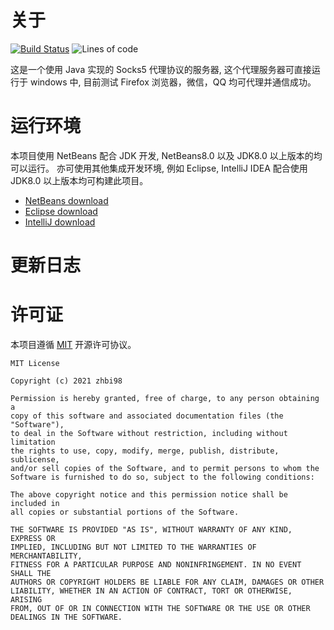 
# 关于

[![Build Status](https://travis-ci.com/zhbi98/SocksProxySever.svg?branch=master)](https://travis-ci.com/zhbi98/SocksProxySever)
![Lines of code](https://img.shields.io/tokei/lines/github/zhbi98/SocksProxySever)

这是一个使用 Java 实现的 Socks5 代理协议的服务器, 
这个代理服务器可直接运行于 windows 中, 目前测试 
Firefox 浏览器，微信，QQ 均可代理并通信成功。


# 运行环境

本项目使用 NetBeans 配合 JDK 开发, NetBeans8.0 以及 JDK8.0 以上版本的均可以运行。 亦可使用其他集成开发环境, 例如 Eclipse, IntelliJ IDEA 配合使用 JDK8.0 以上版本均可构建此项目。

- [NetBeans download](https://netbeans.apache.org//)
- [Eclipse download](https://www.eclipse.org/downloads/)
- [IntelliJ download](https://www.jetbrains.com/zh-cn/idea/promo/)


# 更新日志




# 许可证

本项目遵循 [MIT](https://opensource.org/licenses/MIT) 开源许可协议。

```
MIT License

Copyright (c) 2021 zhbi98

Permission is hereby granted, free of charge, to any person obtaining a
copy of this software and associated documentation files (the "Software"),
to deal in the Software without restriction, including without limitation
the rights to use, copy, modify, merge, publish, distribute, sublicense,
and/or sell copies of the Software, and to permit persons to whom the
Software is furnished to do so, subject to the following conditions:

The above copyright notice and this permission notice shall be included in
all copies or substantial portions of the Software.

THE SOFTWARE IS PROVIDED "AS IS", WITHOUT WARRANTY OF ANY KIND, EXPRESS OR
IMPLIED, INCLUDING BUT NOT LIMITED TO THE WARRANTIES OF MERCHANTABILITY,
FITNESS FOR A PARTICULAR PURPOSE AND NONINFRINGEMENT. IN NO EVENT SHALL THE
AUTHORS OR COPYRIGHT HOLDERS BE LIABLE FOR ANY CLAIM, DAMAGES OR OTHER
LIABILITY, WHETHER IN AN ACTION OF CONTRACT, TORT OR OTHERWISE, ARISING
FROM, OUT OF OR IN CONNECTION WITH THE SOFTWARE OR THE USE OR OTHER
DEALINGS IN THE SOFTWARE.
```
